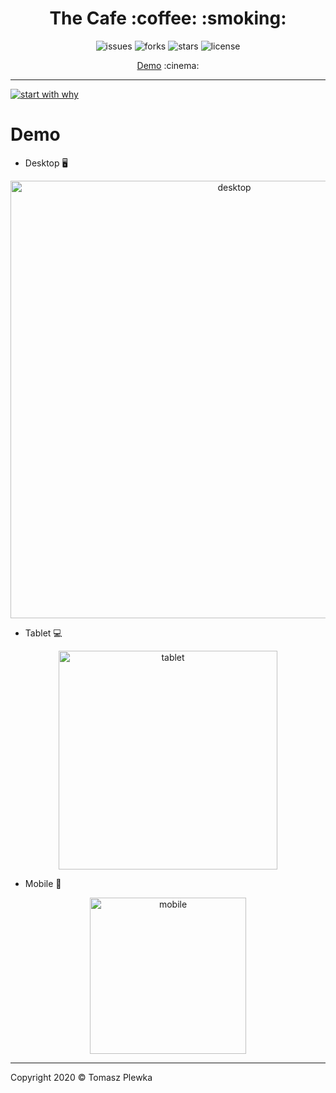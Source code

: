 <div>
    <h1 align="center">The Cafe :coffee: :smoking: </h1>
    <p align="center">
      <img src="https://img.shields.io/github/issues/tomaszplewka/04_cafe" alt="issues">
      <img src="https://img.shields.io/github/forks/tomaszplewka/04_cafe" alt="forks">
      <img src="https://img.shields.io/github/stars/tomaszplewka/04_cafe" alt="stars">
      <img src="https://img.shields.io/github/license/tomaszplewka/04_cafe" alt="license">
    </p>
</div>
<p align="center">
    <a href="#demo">Demo</a> :cinema:
</p>

---

[![start with why](https://img.shields.io/badge/start%20with-why%3F-brightgreen.svg?style=flat)](http://www.ted.com/talks/simon_sinek_how_great_leaders_inspire_action)

# Demo

+ Desktop :desktop_computer:

<p align="center">
    <img src="https://github.com/tomaszplewka/04_cafe/blob/master/gifs/the_cafe_materialize_desktop-min.gif" width="700" alt="desktop">
</p>

+ Tablet :computer:

<p align="center">
    <img src="https://github.com/tomaszplewka/04_cafe/blob/master/gifs/the_cafe_materialize_tablet-min.gif" width="350" alt="tablet">
</p>

+ Mobile :iphone:

<p align="center">
    <img src="https://github.com/tomaszplewka/04_cafe/blob/master/gifs/the_cafe_materialize_mobile-min.gif" width="250" alt="mobile">
</p>

---

Copyright 2020 © Tomasz Plewka
